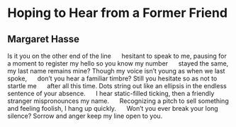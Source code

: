 # Hoping to Hear from a Former Friend
## Margaret Hasse
Is it you on the other end of the line
     hesitant to speak to me, pausing for a moment
to register my hello so you know my number
     stayed the same, my last name remains mine?
Though my voice isn’t young as when we last spoke,
     don’t you hear a familiar timbre?
Still you hesitate so as not to startle me
     after all this time. Dots string out like an ellipsis
in the endless sentence of your absence.
     I hear static-filled ticking, then
a friendly stranger mispronounces my name.
     Recognizing a pitch to sell something
and feeling foolish, I hang up quickly.
     Won’t you ever break your long silence?
Sorrow and anger keep my line open to you.